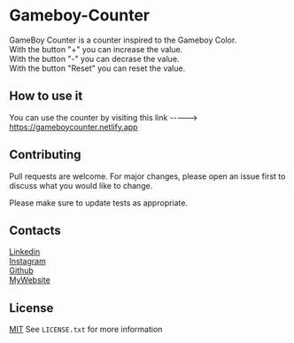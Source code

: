 # Gameboy-Counter
GameBoy Counter is a counter inspired to the Gameboy Color. <br>
With the button "+" you can increase the value. <br>
With the button "-" you can decrase the value. <br>
With the button "Reset" you can reset the value. <br>

## How to use it 

You can use the counter by visiting this link -----> https://gameboycounter.netlify.app

## Contributing
Pull requests are welcome. For major changes, please open an issue first to discuss what you would like to change. <br>

Please make sure to update tests as appropriate.

## Contacts
[Linkedin](https://www.linkedin.com/in/giacomo-mansi-26b347223/) <br>
[Instagram](https://www.instagram.com/stano995/) <br>
[Github](https://github.com/GiacomoMansi) <br>
[MyWebsite](https://giacomomansi.github.io)

## License
[MIT](https://choosealicense.com/licenses/mit/)
See `LICENSE.txt` for more information
